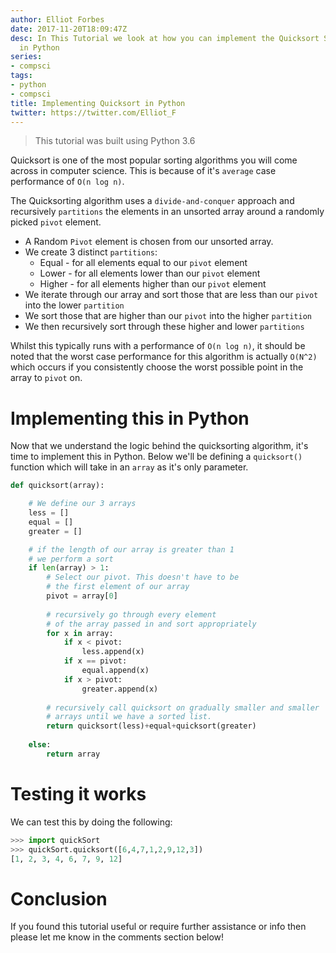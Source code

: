 ```yaml
---
author: Elliot Forbes
date: 2017-11-20T18:09:47Z
desc: In This Tutorial we look at how you can implement the Quicksort Sorting Algorithm
  in Python
series:
- compsci
tags:
- python
- compsci
title: Implementing Quicksort in Python
twitter: https://twitter.com/Elliot_F
---
```


> This tutorial was built using Python 3.6

Quicksort is one of the most popular sorting algorithms you will come across in computer science. This is because of it's `average` case performance of `O(n log n)`. 

The Quicksorting algorithm uses a `divide-and-conquer` approach and recursively `partitions` the elements in an unsorted array around a randomly picked `pivot` element. 

* A Random `Pivot` element is chosen from our unsorted array.
* We create 3 distinct `partitions`: 
    * Equal - for all elements equal to our `pivot` element
    * Lower - for all elements lower than our `pivot` element
    * Higher - for all elements higher than our `pivot` element
* We iterate through our array and sort those that are less than our `pivot` into the lower `partition`
* We sort those that are higher than our `pivot` into the higher `partition`
* We then recursively sort through these higher and lower `partitions`

Whilst this typically runs with a performance of `O(n log n)`, it should be noted that the worst case performance for this algorithm is actually `O(N^2)` which occurs if you consistently choose the worst possible point in the array to `pivot` on. 

# Implementing this in Python

Now that we understand the logic behind the quicksorting algorithm, it's time to implement this in Python. Below we'll be defining a `quicksort()` function which will take in an `array` as it's only parameter.  

```py
def quicksort(array):

    # We define our 3 arrays
    less = []
    equal = []
    greater = []

    # if the length of our array is greater than 1
    # we perform a sort
    if len(array) > 1:
        # Select our pivot. This doesn't have to be
        # the first element of our array
        pivot = array[0]
        
        # recursively go through every element
        # of the array passed in and sort appropriately 
        for x in array:
            if x < pivot:
                less.append(x)
            if x == pivot:
                equal.append(x)
            if x > pivot:
                greater.append(x)
        
        # recursively call quicksort on gradually smaller and smaller
        # arrays until we have a sorted list.
        return quicksort(less)+equal+quicksort(greater) 
    
    else:  
        return array
```

# Testing it works

We can test this by doing the following:

```py
>>> import quickSort
>>> quickSort.quicksort([6,4,7,1,2,9,12,3])
[1, 2, 3, 4, 6, 7, 9, 12]
```

# Conclusion

If you found this tutorial useful or require further assistance or info then please let me know in the comments section below!